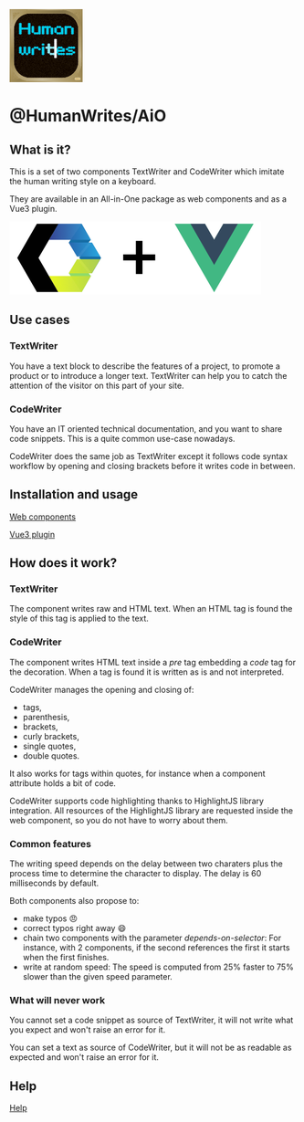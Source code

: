 ![@human-writes/AiO](assets/human-writes-logo_128px.png)

# @HumanWrites/AiO

## What is it?

This is a set of two components TextWriter and CodeWriter which imitate the human writing style on a keyboard.

They are available in an All-in-One package as web components and as a Vue3 plugin.

![3rd party logos](assets/human-writes_3rdparty_small.png)

## Use cases

### TextWriter

You have a text block to describe the features of a project, to promote a product or to introduce a longer text.
TextWriter can help you to catch the attention of the visitor on this part of your site.

### CodeWriter

You have an IT oriented technical documentation, and you want to share code snippets. This is a quite common use-case
nowadays.

CodeWriter does the same job as TextWriter except it follows code syntax workflow by opening and closing brackets before
it writes code in between.

## Installation and usage

[Web components](web/README.md)

[Vue3 plugin](vue/README.md)

## How does it work?

### TextWriter

The component writes raw and HTML text. When an HTML tag is found the style of this tag is applied to the text.

### CodeWriter

The component writes HTML text inside a _pre_ tag embedding a _code_ tag for the decoration. When a tag is found it is
written as is and not interpreted.

CodeWriter manages the opening and closing of:

- tags,
- parenthesis,
- brackets,
- curly brackets,
- single quotes,
- double quotes.

It also works for tags within quotes, for instance when a component attribute holds a bit of code.

CodeWriter supports code highlighting thanks to HighlightJS library integration. All resources of the HighlightJS
library are requested inside the web component, so you do not have to worry about them.

### Common features

The writing speed depends on the delay between two charaters plus the process time to determine the character to
display. The delay is 60 milliseconds by default.

Both components also propose to:

- make typos :angry:
- correct typos right away :smile:
- chain two components with the parameter _depends-on-selector_: For instance, with 2 components, if the second
  references the
  first it starts when the first finishes.
- write at random speed: The speed is computed from 25% faster to 75% slower than the given speed parameter.

### What will never work

You cannot set a code snippet as source of TextWriter, it will not write what you expect and won't raise an error for
it.

You can set a text as source of CodeWriter, but it will not be as readable as expected and won't raise an error for it.

## Help

[Help](help/README.md)
